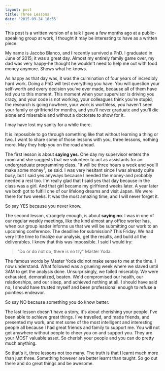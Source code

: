 ```yaml
---
layout: post
title: Three Lessons
date: '2015-09-24 18:55'
---
```


This post is a written version of a talk I gave a few months ago at a public-speaking group at work, I thought it may be interesting to have as a written piece.

My name is Jacobo Blanco, and I recently survived a PhD. I graduated in June of 2015; it was a great day. Almost my entirely family game over, my dad was very happy-he thought he wouldn't need to help me out with food money anymore. Shows what he knows.

As happy as that day was, it was the culmination of four years of incredibly hard work. Doing a PhD will test everything you have. You will question your self-worth and every decision you've ever made, because all of them have led you to this moment. This moment when your supervisor is driving you crazy, and your code is not working, your colleagues think you're stupid, the research is going nowhere, your work is worthless, you haven't seen your family or girlfriend for months, and you'll never graduate and you'll die alone and miserable and without a doctorate to show for it.

I may have lost my sanity for a while there.

It is impossible to go through something like that without learning a thing or two. I want to share some of those lessons with you, three lessons, nothing more. May they help you on the road ahead.

The first lesson is about **saying yes**. One day my supervisor enters the room and she suggests that we volunteer to act as assistants for an undergraduate programming class. "It will be three hours a week and you'll make some money", se said. I was very hesitant since I was already quite busy, but I said yes anyways because I needed the money-and probably needed a rest too. I'm really glad that I said yes that day because in the class was a girl. And that girl became my girlfriend weeks later. A year later we both got to fulfill one of our lifelong dreams and visit Japan. We were there for two weeks. It was the most amazing time, and I will never forget it.

So say YES because you never know.

The second lesson, strangely enough, is about **saying no**. I was in one of our regular weekly meetings, like the kind almost any office worker has, when our group leader informs us that we will be submitting our work to an upcoming conference. The deadline for submission? This Friday. We had very little time to finalize our analysis, get the results, and build all the deliverables. I knew that this was impossible. I said I would try:
> "Do or do not do, there is no try" Master Yoda.

The famous words by Master Yoda did not make sense to me at the time. I now understand. What followed was a grueling week where we slaved until 3AM to get the analysis done. Unsurprisingly, we failed miserably. We were exhausted, demoralized, beaten. We'd compromised our health, our relationships, and our sleep, and achieved nothing at all. I should have said no, I should have trusted myself and been professional enough to refuse a pointless endeavor.

So say NO because something you do know better.

The last lesson doesn't have a story, it's about cherishing your people. I've been able to achieve great things. I've travelled, and made friends, and presented my work, and met some of the most intelligent and interesting people all because I had great friends and family to support me. You will not get anywhere without people to cheer you on and support you. They are your MOST valuable asset. So cherish your people and you can do pretty much anything.

So that's it, three lessons not too many. The truth is that I learnt much more than just three. Something however are better learnt than taught. So go out there and do great things and be awesome.
